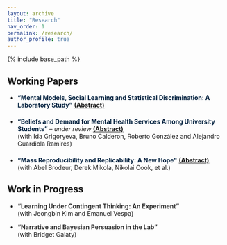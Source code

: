 ```yaml
---
layout: archive
title: "Research"
nav_order: 1
permalink: /research/
author_profile: true
---
```


{% include base_path %}



## Working Papers

- <span style="color:#001f3d"><strong>“Mental Models, Social Learning and Statistical Discrimination: A Laboratory Study”</strong></span> <span id="mental-models-toggle" style="cursor: pointer; text-decoration: underline;" onclick="document.getElementById('mental-models-abstract').style.display='block'; this.style.display='none';"><strong>(Abstract)</strong></span>  
  <div id="mental-models-abstract" style="display: none; margin-top: 0.4em;">
    <strong>Abstract:</strong> In economic decision-making, individuals often rely on subjective representation of the environment to process information and make inferences. Using a laboratory experiment, I investigate how such mental models transform when people are exposed to the evaluations of others, particularly in scenarios where one or more parties may adopt an incorrect or misspecified model. Participants face a hiring task where their goal is to choose a worker with higher ability by integrating a noisy education signal with prior group information. The design of treatment conditions varies subjects' exposure to choices by another participant, using one group to present evaluations closely aligned with the theoretical Bayesian benchmark and another to expose subjects to evaluations consistent with signal neglect. I find that exposure to optimal behavior improves decision quality, with treated subjects making up to 22 percentage points more optimal choices. However, many participants appear to imitate others' decisions without internalizing the correct decision rule, leading to mislearning once the primitives of the environment change. Using a diagnostic treatment, I find that helping subjects recognize the optimality of others' choices only partially improves their decisions. Conversely, exposure to suboptimal choices has a weaker and statistically insignificant negative effect, with lower confidence in one’s choices strongly associated with following others’ suboptimal actions. These findings highlight the dual role of social learning: while it can enhance decision-making, it also fosters mechanical imitation that fails to generalize beyond the observed context.
  </div>
<!--   See others’ optimal choices: / learn by imitating, but / not when environment changes  -->
<div style="margin-top: 1.5em;"></div>


- <span style="color:#001f3d"><strong><a href="https://drive.google.com/file/d/1nhe0NjGmeltEWH6q7FpxWDnYZH3t9J1D/view?usp=share_link" target="_blank" style="color:#001f3d; text-decoration: none;">“Beliefs and Demand for Mental Health Services Among University Students”</a></strong></span> – *under review*   <span id="mental-health-toggle" style="cursor: pointer; text-decoration: underline;" onclick="document.getElementById('mental-health-abstract').style.display='block'; this.style.display='none';"><strong>(Abstract)</strong></span> 
  <div>(with Ida Grigoryeva, Bruno Calderon, Roberto González and Alejandro Guardiola Ramires)</div> 
  <div id="mental-health-abstract" style="display: none; margin-top: 0.4em;">
       <strong>Abstract:</strong> This paper investigates the role of beliefs and stigma in shaping students’ use of professional mental health services at a large private university in Mexico, where supply-side barriers are minimal and services are readily accessible. In an online experiment with 680 students, we estimate a large treatment gap with nearly 50% of students in distress not receiving professional mental health support despite a high level of awareness and perceived effectiveness. We document stigmatized beliefs and misconceptions correlated with the treatment gap. For example, three-quarters of students incorrectly believe that those in distress perform worse academically, and many underestimate how common therapy use is among their peers. To correct inaccurate beliefs, we implement an information intervention and find that it increases students’ willingness to share on-campus mental health resources with peers and encourages them to recommend these resources when advising a friend in distress. However, we also find that it lowers their willingness to pay for external services, suggesting a potential substitution effect from private therapy to free on-campus resources
  </div>
<!--   Students don’t go to therapy, why? / Unlikely inaccurate beliefs: / info treatment decreases demand  -->
<div style="margin-top: 1.5em;"></div>


- <span style="color:#001f3d"><strong><a href="https://docs.iza.org/dp16912.pdf" target="_blank" style="color:#001f3d; text-decoration: none;">“Mass Reproducibility and Replicability: A New Hope"</a></strong></span>  <span id="replicability-toggle" style="cursor: pointer; text-decoration: underline;" onclick="document.getElementById('replicability-abstract').style.display='block'; this.style.display='none';"><strong>(Abstract)</strong></span>
  <div>(with Abel Brodeur, Derek Mikola, Nikolai Cook, et al.)</div>
  <div id="replicability-abstract" style="display: none; margin-top: 0.4em;">
    <strong>Abstract:</strong> This study pushes our understanding of research reliability by reproducing and replicating claims from 110 papers in leading economic and political science journals. The analysis involves computational reproducibility checks and robustness assessments. It reveals several patterns. First, we uncover a high rate of fully computationally reproducible results (over 85%). Second, excluding minor issues like missing packages or broken pathways, we uncover coding errors for about 25% of studies, with some studies containing multiple errors. Third, we test the robustness of the results to 5,511 re-analyses. We find a robustness reproducibility of about 70%. Robustness reproducibility rates are relatively higher for re-analyses that introduce new data and lower for re-analyses that change the sample or the definition of the dependent variable. Fourth, 52% of re-analysis effect size estimates are smaller than the original published estimates and the average statistical significance of a re-analysis is 77% of the original. Lastly, we rely on six teams of researchers working independently to answer eight additional research questions on the determinants of robustness reproducibility. Most teams find a negative relationship between replicators' experience and reproducibility, while finding no relationship between reproducibility and the provision of intermediate or even raw data combined with the necessary cleaning codes.
  </div>  
<!--   Replicate 110 papers: / computational reproducibility 85% and / robustness reproducibility 70%  -->


## Work in Progress

- <span style="color:#333333"><strong>“Learning Under Contingent Thinking: An Experiment”</strong></span>  
  (with Jeongbin Kim and Emanuel Vespa)  

- <span style="color:#333333"><strong>“Narrative and Bayesian Persuasion in the Lab”</strong></span>  
  (with Bridget Galaty)  
  
  
  
<!-- 
## Work in Progress

- <span style="color:#001f3d"><strong>“Mental Models, Social Learning and Statistical Discrimination: A Laboratory Study”</strong></span>
  <details>
    <summary style="cursor: pointer;">
      <small style="font-weight: bold;">See others’ optimal choices: / learn by imitating, but / not when environment changes.</small>
    </summary>
    <small style="display: block; margin-top: 0.4em;">
    <strong>Abstract:</strong> In economic decision-making, individuals often rely on subjective representation of the environment to process information and make inferences. Using a laboratory experiment, we investigate how such mental models transform when people are exposed to the evaluations of others, particularly in scenarios where one or more parties may adopt an incorrect or misspecified model. Participants face a hiring task where their goal is to choose a worker with higher ability by integrating a noisy education signal with prior group information. The design of treatment conditions variably exposes subjects to choices by another participant, using one group to present evaluations closely aligned with the theoretical Bayesian benchmark and another to expose subjects to evaluations from a participant exhibiting conservatism bias (signal neglect). We find that exposure to conservative choices leads to higher incidence of suboptimal behavior relative to exposure to Bayesian choices. Using elicited confidence measures and a diagnostic treatment with detailed feedback, we explore potential mechanisms. The results suggest that not recognizing the optimality of others’ choices partially hinders social learning. In addition, lower confidence in one’s choices is strongly associated with following others’ suboptimal actions, but not with learning from the optimal ones.
    </small>
  </details>

- <span style="color:#001f3d"><strong>“Stigma, Beliefs and Demand for Mental Health Services Among University Students”</strong></span>  
  <small>(with Ida Grigoryeva, Bruno Calderon, Roberto González and Alejandro Guardiola Ramires)</small>
  <details>
    <summary style="cursor: pointer;">
      <small style="font-weight: bold;">Students don’t go to therapy, why? / Unlikely inaccurate beliefs: / info treatment decreases demand.</small>
    </summary>
    <small style="display: block; margin-top: 0.4em;">
       <strong>Abstract:</strong> This paper investigates the role of beliefs and stigma in shaping students’ use of professional mental health services at a large private university in Mexico, where supply-side barriers are minimal and services are readily accessible. In an online experiment with 680 students, we estimate a large treatment gap with nearly 50% of students in distress not receiving professional mental health support despite a high level of awareness and perceived effectiveness. We document stigmatized beliefs and misconceptions correlated with the treatment gap. For example, three-quarters of students incorrectly believe that those in distress perform worse academically, and many underestimate how common therapy use is among their peers. To correct inaccurate beliefs, we implement an information intervention and find that it increases students’ willingness to share on-campus mental health resources with peers and encourages them to recommend these resources when advising a friend in distress. However, we also find that it lowers their willingness to pay for external services, suggesting a potential substitution effect from private therapy to free on-campus resources
    </small>
  </details>

## Working Papers

- <strong>"Mass Reproducibility and Replicability: A New Hope" (2024)</strong>  
  <small>(with Abel Brodeur, Derek Mikola, Nikolai Cook, et al.)</small>
  <details>
    <summary style="cursor: pointer;">
      <small style="font-weight: bold;">Replicate results of 110 papers: / computational reproducibility 85% and / robustness reproducibility 70% from 5,511 re-analyses.</small>
    </summary>
    <small style="display: block; margin-top: 0.4em;">
       <strong>Abstract:</strong> This study pushes our understanding of research reliability by reproducing and replicating claims from 110 papers in leading economic and political science journals. The analysis involves computational reproducibility checks and robustness assessments. It reveals several patterns. First, we uncover a high rate of fully computationally reproducible results (over 85%). Second, excluding minor issues like missing packages or broken pathways, we uncover coding errors for about 25% of studies, with some studies containing multiple errors. Third, we test the robustness of the results to 5,511 re-analyses. We find a robustness reproducibility of about 70%. Robustness reproducibility rates are relatively higher for re-analyses that introduce new data and lower for re-analyses that change the sample or the definition of the dependent variable. Fourth, 52% of re-analysis effect size estimates are smaller than the original published estimates and the average statistical significance of a re-analysis is 77% of the original. Lastly, we rely on six teams of researchers working independently to answer eight additional research questions on the determinants of robustness reproducibility. Most teams find a negative relationship between replicators' experience and reproducibility, while finding no relationship between reproducibility and the provision of intermediate or even raw data combined with the necessary cleaning codes.
    </small>
  </details>
 -->




